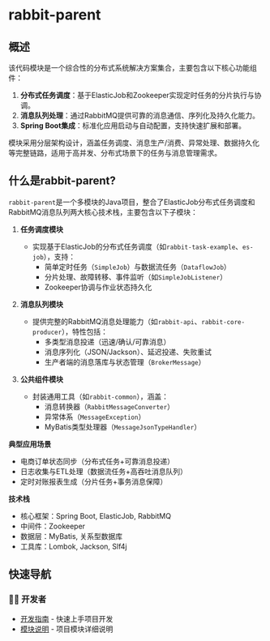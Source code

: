 # rabbit-parent

## 概述  
该代码模块是一个综合性的分布式系统解决方案集合，主要包含以下核心功能组件：  
1. **分布式任务调度**：基于ElasticJob和Zookeeper实现定时任务的分片执行与协调。  
2. **消息队列处理**：通过RabbitMQ提供可靠的消息通信、序列化及持久化能力。  
3. **Spring Boot集成**：标准化应用启动与自动配置，支持快速扩展和部署。  

模块采用分层架构设计，涵盖任务调度、消息生产/消费、异常处理、数据持久化等完整链路，适用于高并发、分布式场景下的任务与消息管理需求。  

## 什么是rabbit-parent?  
`rabbit-parent`是一个多模块的Java项目，整合了ElasticJob分布式任务调度和RabbitMQ消息队列两大核心技术栈，主要包含以下子模块：  

1. **任务调度模块**  
   - 实现基于ElasticJob的分布式任务调度（如`rabbit-task-example`、`es-job`），支持：  
     - 简单定时任务（`SimpleJob`）与数据流任务（`DataflowJob`）  
     - 分片处理、故障转移、事件监听（如`SimpleJobListener`）  
     - Zookeeper协调与作业状态持久化  

2. **消息队列模块**  
   - 提供完整的RabbitMQ消息处理能力（如`rabbit-api`、`rabbit-core-producer`），特性包括：  
     - 多类型消息投递（迅速/确认/可靠消息）  
     - 消息序列化（JSON/Jackson）、延迟投递、失败重试  
     - 生产者端的消息落库与状态管理（`BrokerMessage`）  

3. **公共组件模块**  
   - 封装通用工具（如`rabbit-common`），涵盖：  
     - 消息转换器（`RabbitMessageConverter`）  
     - 异常体系（`MessageException`）  
     - MyBatis类型处理器（`MessageJsonTypeHandler`）  

**典型应用场景**  
- 电商订单状态同步（分布式任务+可靠消息投递）  
- 日志收集与ETL处理（数据流任务+高吞吐消息队列）  
- 定时对账报表生成（分片任务+事务消息保障）  

**技术栈**  
- 核心框架：Spring Boot, ElasticJob, RabbitMQ  
- 中间件：Zookeeper  
- 数据层：MyBatis, 关系型数据库  
- 工具库：Lombok, Jackson, Slf4j

## 快速导航

### 👨‍💻 开发者
- [开发指南](summary/dev_guide.md) - 快速上手项目开发
- [模块说明](docs/_module.md) - 项目模块详细说明